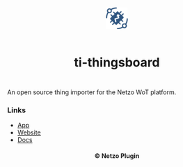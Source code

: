 <div align="center">
  <a href="https://netzo.io" target="_blank" >
    <img height="50" src="https://raw.githubusercontent.com/netzoio/netzo/main/packages/plugins/plugins/thing-importers/ti-thingsboard/src/assets/icon.png" style="margin: 12px 0px" />
  </a>

  <h1 style="padding: 6px 0px 24px 0px">ti-thingsboard</h1>
</div>

An open source thing importer for the Netzo WoT platform.

### Links

- [App](https://app.netzo.io)
- [Website](https://netzo.io)
- [Docs](https://docs.netzo.io)

<div align="center">
  <h4>© Netzo Plugin</h4>
</div>
